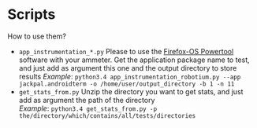 Scripts
=======

How to use them?

* ```app_instrumentation_*.py```
	Please to use the [Firefox-OS Powertool](https://github.com/k0pernicus/fxos-powertool) software with your ammeter.
	Get the application package name to test, and just add as argument this one and the output directory to store results
	*Example*: ```python3.4 app_instrumentation_robotium.py --app jackpal.androidterm -o /home/user/output_directory -b 1 -n 11```
*	```get_stats_from.py```
	Unzip the directory you want to get stats, and just add as argument the path of the directory  
	*Example*: ```python3.4 get_stats_from.py -p the/directory/which/contains/all/tests/directories```
